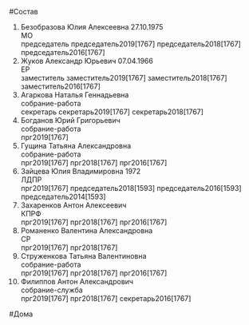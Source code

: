 #Состав  
1. Безобразова Юлия Алексеевна 27.10.1975  
    МО  
    председатель председатель2019[1767] председатель2018[1767] председатель2016[1767]  
2. Жуков Александр Юрьевич 07.04.1966  
    ЕР  
    заместитель заместитель2019[1767] заместитель2018[1767] заместитель2016[1767]  
3. Агаркова Наталья Геннадьевна  
    собрание-работа  
    секретарь секретарь2019[1767] секретарь2018[1767]  
4. Богданов Юрий Григорьевич  
    собрание-работа  
    прг2019[1767]  
5. Гущина Татьяна Александровна  
    собрание-работа  
    прг2019[1767] прг2018[1767] прг2016[1767]  
6. Зайцева Юлия Владимировна 1972  
    ЛДПР  
    прг2019[1767] председатель2018[1593] председатель2016[1593] председатель2014[1593]  
7. Захаренков Антон Алексеевич  
    КПРФ  
    прг2019[1767] прг2018[1767] прг2016[1767]  
8. Романенко Валентина Александровна  
    СР  
    прг2019[1767] прг2018[1767]  
9. Струженкова Татьяна Валентиновна  
    собрание-работа  
    прг2019[1767] прг2018[1767] прг2016[1767]  
10. Филиппов Антон Александрович  
    собрание-служба  
    прг2019[1767] прг2018[1767] секретарь2016[1767]  
  
#Дома  
